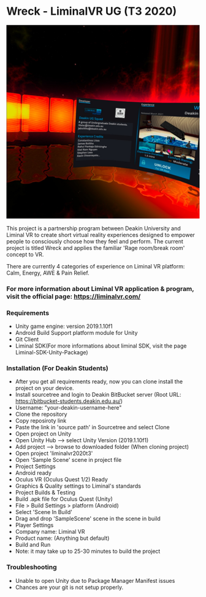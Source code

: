 # Wreck - LiminalVR UG (T3 2020)

<p align=center>
  <img src="publishment.jpg"/>
</p>

This project is a partnership program between Deakin University and Liminal VR to create short virtual reality experiences designed to empower people to consciously choose how they feel and perform. The current project is titled Wreck and applies the familiar 'Rage room/break room' concept to VR.

There are currently 4 categories of experience on Liminal VR platform: Calm, Energy, AWE & Pain Relief.

### For more information about Liminal VR application & program, visit the official page: https://liminalvr.com/
### Requirements
- Unity game engine: version 2019.1.10f1
- Android Build Support platform module for Unity
- Git Client
- Liminal SDK(For more informations about liminal SDK, visit the page Liminal-SDK-Unity-Package)
### Installation (For Deakin Students)
- After you get all requirements ready, now you can clone install the project on your device.
- Install sourcetree and login to Deakin BitBucket server (Root URL: https://bitbucket-students.deakin.edu.au/)
- Username: "your-deakin-username-here"
- Clone the repository
- Copy reposiroty link
- Paste the link in 'source path' in Sourcetree and select Clone
- Open project on Unity
- Open Unity Hub --> select Unity Version (2019.1.10f1)
- Add project --> browse to downloaded folder (When cloning project)
- Open project 'liminalvr2020t3'
- Open 'Sample Scene' scene in project file
- Project Settings
- Android ready
- Oculus VR (Oculus Quest 1/2) Ready
- Graphics & Quality settings to Liminal's standards
- Project Builds & Testing
- Build .apk file for Oculus Quest (Unity)
- File > Build Settings > platform (Android)
- Select 'Scene In Build'
- Drag and drop 'SampleScene' scene in the scene in build
- Player Settings
- Company name: Liminal VR
- Product name: (Anything but default)
- Build and Run
- Note: it may take up to 25-30 minutes to build the project

### Troubleshooting
- Unable to open Unity due to Package Manager Manifest issues
- Chances are your git is not setup properly.
